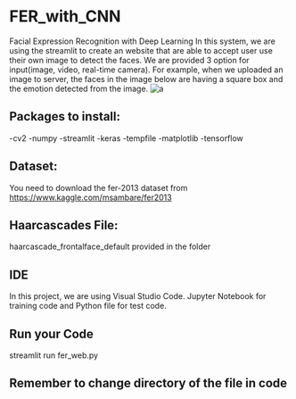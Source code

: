 # FER_with_CNN
Facial Expression Recognition with Deep Learning
In this system, we are using the streamlit to create an website that are able to accept user use their own image to detect the faces. We are provided 3 option for input(image, video, real-time camera). For example, when we uploaded an image to server, the faces in the image below are having a square box and the emotion detected from the image.
![a](https://user-images.githubusercontent.com/94677515/142986429-8eb97366-d086-4113-92fb-8dae4f97740d.jpg)

## Packages to install:
-cv2
-numpy
-streamlit
-keras
-tempfile
-matplotlib
-tensorflow

## Dataset:
You need to download the fer-2013 dataset from 
https://www.kaggle.com/msambare/fer2013

## Haarcascades File:
haarcascade_frontalface_default provided in the folder

## IDE
In this project, we are using Visual Studio Code.
Jupyter Notebook for training code and Python file for test code.

## Run your Code
streamlit run fer_web.py

## Remember to change directory of the file in code
